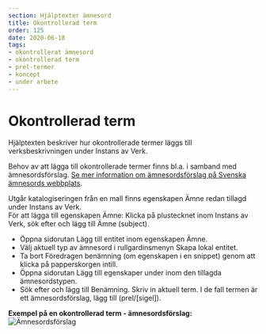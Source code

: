 ```yaml
---
section: Hjälptexter ämnesord
title: Okontrollerad term
order: 125
date: 2020-06-18
tags:
- okontrollerat ämnesord
- okontrollerad term
- prel-termer
- koncept
- under arbete
---
```


# Okontrollerad term
Hjälptexten beskriver hur okontrollerade termer läggs till verksbeskrivningen under Instans av Verk. 

Behov av att lägga till okontrollerade termer finns bl.a. i samband med ämnesordsförslag. [Se mer information om ämnesordsförslag på Svenska ämnesords webbplats](http://www.kb.se/katalogisering/Svenska-amnesord/nytt_amnesord/).

Utgår katalogiseringen från en mall finns egenskapen Ämne redan tillagd under Instans av Verk. 
<br/>För att lägga till egenskapen Ämne: Klicka på plustecknet inom Instans av Verk, sök efter och lägg till Ämne (subject).

* Öppna sidorutan Lägg till entitet inom egenskapen Ämne.
* Välj aktuell typ av ämnesord i rullgardinsmenyn Skapa lokal entitet.
* Ta bort Föredragen benämning (om egenskapen i en snippet) genom att klicka på papperskorgen intill.
* Öppna sidorutan Lägg till egenskaper under inom den tillagda ämnesordstypen.
* Sök efter och lägg till Benämning. Skriv in aktuell term. I de fall termen är ett ämnesordsförslag, lägg till (prel/[sigel]).

**Exempel på en okontrollerad term - ämnesordsförslag:**
![Ämnesordsförslag](Ämnesordsförslag.png) 
